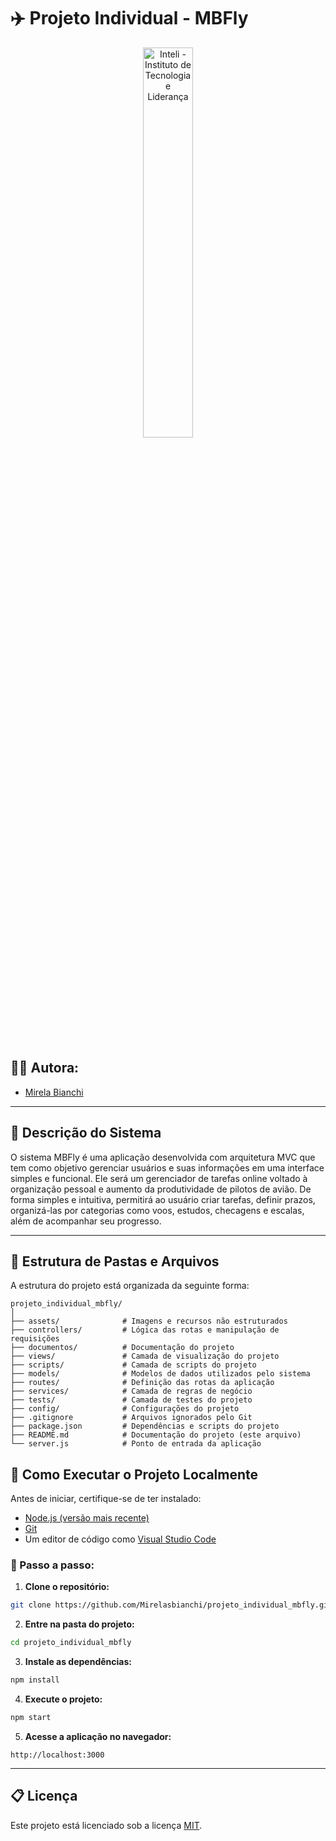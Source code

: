 # ✈️ Projeto Individual - MBFly

<p align="center">
<a href= "https://www.inteli.edu.br/"><img src="assets/readme_images/inteli.png" alt="Inteli - Instituto de Tecnologia e Liderança" border="0" width=40% height=40%></a>
</p>

<br>

## 👩‍🎓 Autora:
- <a href="https://www.linkedin.com/in/mirela-bianchi-608601254/">Mirela Bianchi</a>

---

## 📜 Descrição do Sistema

O sistema MBFly é uma aplicação desenvolvida com arquitetura MVC que tem como objetivo gerenciar usuários e suas informações em uma interface simples e funcional. Ele será um gerenciador de tarefas online voltado à organização pessoal e aumento da produtividade de pilotos de avião. De forma simples e intuitiva, permitirá ao usuário criar tarefas, definir prazos, organizá-las por categorias como voos, estudos, checagens e escalas, além de acompanhar seu progresso.

---

## 📁 Estrutura de Pastas e Arquivos

A estrutura do projeto está organizada da seguinte forma:
```
projeto_individual_mbfly/
│
├── assets/              # Imagens e recursos não estruturados
├── controllers/         # Lógica das rotas e manipulação de requisições
├── documentos/          # Documentação do projeto
├── views/               # Camada de visualização do projeto 
├── scripts/             # Camada de scripts do projeto
├── models/              # Modelos de dados utilizados pelo sistema
├── routes/              # Definição das rotas da aplicação
├── services/            # Camada de regras de negócio
├── tests/               # Camada de testes do projeto
├── config/              # Configurações do projeto
├── .gitignore           # Arquivos ignorados pelo Git
├── package.json         # Dependências e scripts do projeto
├── README.md            # Documentação do projeto (este arquivo)
└── server.js            # Ponto de entrada da aplicação
```


## 🔧 Como Executar o Projeto Localmente

Antes de iniciar, certifique-se de ter instalado:

- [Node.js (versão mais recente)](https://nodejs.org/)
- [Git](https://git-scm.com/)
- Um editor de código como [Visual Studio Code](https://code.visualstudio.com/)

### 🚀 Passo a passo:

1. **Clone o repositório:**

```bash
git clone https://github.com/Mirelasbianchi/projeto_individual_mbfly.git
```

2. **Entre na pasta do projeto:**

```bash
cd projeto_individual_mbfly
```

3. **Instale as dependências:**

```bash
npm install
```

4. **Execute o projeto:**

```bash
npm start
```

5. **Acesse a aplicação no navegador:**

```
http://localhost:3000
```

---

## 📋 Licença

Este projeto está licenciado sob a licença [MIT](https://opensource.org/licenses/MIT).
